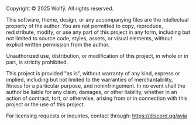 Copyright © 2025 Wolfÿ. All rights reserved.

This software, theme, design, or any accompanying files are the intellectual property of the author. You are not permitted to copy, reproduce, redistribute, modify, or use any part of this project in any form, including but not limited to source code, styles, assets, or visual elements, without explicit written permission from the author.

Unauthorized use, distribution, or modification of this project, in whole or in part, is strictly prohibited.

This project is provided "as is", without warranty of any kind, express or implied, including but not limited to the warranties of merchantability, fitness for a particular purpose, and noninfringement. In no event shall the author be liable for any claim, damages, or other liability, whether in an action of contract, tort, or otherwise, arising from or in connection with this project or the use of this project.

For licensing requests or inquiries, contact through: https://discord.gg/avia